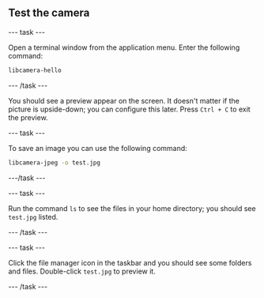 ## Test the camera

--- task ---

Open a terminal window from the application menu. Enter the following command:

```bash
libcamera-hello
```

--- /task ---

You should see a preview appear on the screen. It doesn't matter if the picture is upside-down; you can configure this later. Press `Ctrl + C` to exit the preview.

--- task ---

To save an image you can use the following command:

```bash
libcamera-jpeg -o test.jpg
```

---/task ---

--- task ---

Run the command `ls` to see the files in your home directory; you should see `test.jpg` listed.

--- /task ---

--- task ---

Click the file manager icon in the taskbar and you should see some folders and files. Double-click `test.jpg` to preview it.

--- /task ---
